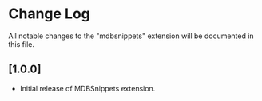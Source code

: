 # Change Log

All notable changes to the "mdbsnippets" extension will be documented in this file.

## [1.0.0]

- Initial release of MDBSnippets extension.
